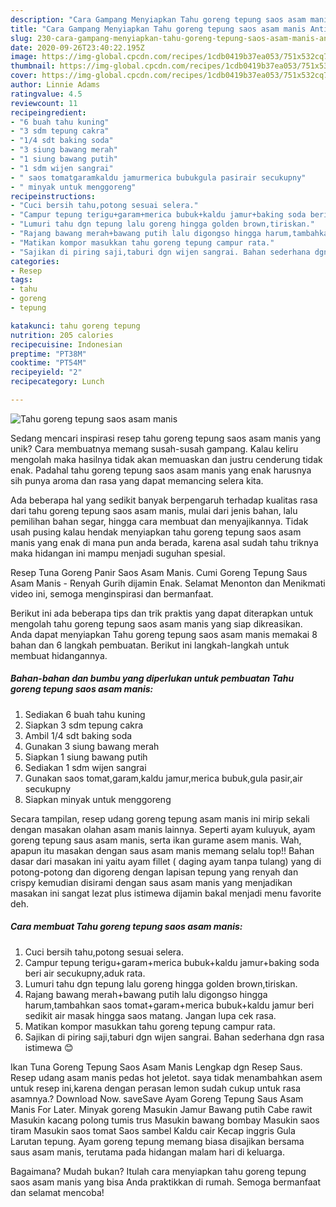 ```yaml
---
description: "Cara Gampang Menyiapkan Tahu goreng tepung saos asam manis Anti Gagal"
title: "Cara Gampang Menyiapkan Tahu goreng tepung saos asam manis Anti Gagal"
slug: 230-cara-gampang-menyiapkan-tahu-goreng-tepung-saos-asam-manis-anti-gagal
date: 2020-09-26T23:40:22.195Z
image: https://img-global.cpcdn.com/recipes/1cdb0419b37ea053/751x532cq70/tahu-goreng-tepung-saos-asam-manis-foto-resep-utama.jpg
thumbnail: https://img-global.cpcdn.com/recipes/1cdb0419b37ea053/751x532cq70/tahu-goreng-tepung-saos-asam-manis-foto-resep-utama.jpg
cover: https://img-global.cpcdn.com/recipes/1cdb0419b37ea053/751x532cq70/tahu-goreng-tepung-saos-asam-manis-foto-resep-utama.jpg
author: Linnie Adams
ratingvalue: 4.5
reviewcount: 11
recipeingredient:
- "6 buah tahu kuning"
- "3 sdm tepung cakra"
- "1/4 sdt baking soda"
- "3 siung bawang merah"
- "1 siung bawang putih"
- "1 sdm wijen sangrai"
- " saos tomatgaramkaldu jamurmerica bubukgula pasirair secukupny"
- " minyak untuk menggoreng"
recipeinstructions:
- "Cuci bersih tahu,potong sesuai selera."
- "Campur tepung terigu+garam+merica bubuk+kaldu jamur+baking soda beri air secukupny,aduk rata."
- "Lumuri tahu dgn tepung lalu goreng hingga golden brown,tiriskan."
- "Rajang bawang merah+bawang putih lalu digongso hingga harum,tambahkan saos tomat+garam+merica bubuk+kaldu jamur beri sedikit air masak hingga saos matang. Jangan lupa cek rasa."
- "Matikan kompor masukkan tahu goreng tepung campur rata."
- "Sajikan di piring saji,taburi dgn wijen sangrai. Bahan sederhana dgn rasa istimewa 😊"
categories:
- Resep
tags:
- tahu
- goreng
- tepung

katakunci: tahu goreng tepung 
nutrition: 205 calories
recipecuisine: Indonesian
preptime: "PT38M"
cooktime: "PT54M"
recipeyield: "2"
recipecategory: Lunch

---
```



![Tahu goreng tepung saos asam manis](https://img-global.cpcdn.com/recipes/1cdb0419b37ea053/751x532cq70/tahu-goreng-tepung-saos-asam-manis-foto-resep-utama.jpg)

Sedang mencari inspirasi resep tahu goreng tepung saos asam manis yang unik? Cara membuatnya memang susah-susah gampang. Kalau keliru mengolah maka hasilnya tidak akan memuaskan dan justru cenderung tidak enak. Padahal tahu goreng tepung saos asam manis yang enak harusnya sih punya aroma dan rasa yang dapat memancing selera kita.

Ada beberapa hal yang sedikit banyak berpengaruh terhadap kualitas rasa dari tahu goreng tepung saos asam manis, mulai dari jenis bahan, lalu pemilihan bahan segar, hingga cara membuat dan menyajikannya. Tidak usah pusing kalau hendak menyiapkan tahu goreng tepung saos asam manis yang enak di mana pun anda berada, karena asal sudah tahu triknya maka hidangan ini mampu menjadi suguhan spesial.

Resep Tuna Goreng Panir Saos Asam Manis. Cumi Goreng Tepung Saus Asam Manis - Renyah Gurih dijamin Enak. Selamat Menonton dan Menikmati video ini, semoga menginspirasi dan bermanfaat.


Berikut ini ada beberapa tips dan trik praktis yang dapat diterapkan untuk mengolah tahu goreng tepung saos asam manis yang siap dikreasikan. Anda dapat menyiapkan Tahu goreng tepung saos asam manis memakai 8 bahan dan 6 langkah pembuatan. Berikut ini langkah-langkah untuk membuat hidangannya.

<!--inarticleads1-->

##### Bahan-bahan dan bumbu yang diperlukan untuk pembuatan Tahu goreng tepung saos asam manis:

1. Sediakan 6 buah tahu kuning
1. Siapkan 3 sdm tepung cakra
1. Ambil 1/4 sdt baking soda
1. Gunakan 3 siung bawang merah
1. Siapkan 1 siung bawang putih
1. Sediakan 1 sdm wijen sangrai
1. Gunakan  saos tomat,garam,kaldu jamur,merica bubuk,gula pasir,air secukupny
1. Siapkan  minyak untuk menggoreng


Secara tampilan, resep udang goreng tepung asam manis ini mirip sekali dengan masakan olahan asam manis lainnya. Seperti ayam kuluyuk, ayam goreng tepung saus asam manis, serta ikan gurame asem manis. Wah, apapun itu masakan dengan saus asam manis memang selalu top!! Bahan dasar dari masakan ini yaitu ayam fillet ( daging ayam tanpa tulang) yang di potong-potong dan digoreng dengan lapisan tepung yang renyah dan crispy kemudian disirami dengan saus asam manis yang menjadikan masakan ini sangat lezat plus istimewa dijamin bakal menjadi menu favorite deh. 

<!--inarticleads2-->

##### Cara membuat Tahu goreng tepung saos asam manis:

1. Cuci bersih tahu,potong sesuai selera.
1. Campur tepung terigu+garam+merica bubuk+kaldu jamur+baking soda beri air secukupny,aduk rata.
1. Lumuri tahu dgn tepung lalu goreng hingga golden brown,tiriskan.
1. Rajang bawang merah+bawang putih lalu digongso hingga harum,tambahkan saos tomat+garam+merica bubuk+kaldu jamur beri sedikit air masak hingga saos matang. Jangan lupa cek rasa.
1. Matikan kompor masukkan tahu goreng tepung campur rata.
1. Sajikan di piring saji,taburi dgn wijen sangrai. Bahan sederhana dgn rasa istimewa 😊


Ikan Tuna Goreng Tepung Saos Asam Manis Lengkap dgn Resep Saus. Resep udang asam manis pedas hot jeletot. saya tidak menambahkan asem untuk resep ini,karena dengan perasan lemon sudah cukup untuk rasa asamnya.? Download Now. saveSave Ayam Goreng Tepung Saus Asam Manis For Later. Minyak goreng Masukin Jamur Bawang putih Cabe rawit Masukin kacang polong tumis trus Masukin bawang bombay Masukin saos tiram Masukin saos tomat Saos sambel Kaldu cair Kecap inggris Gula Larutan tepung. Ayam goreng tepung memang biasa disajikan bersama saus asam manis, terutama pada hidangan malam hari di keluarga. 

Bagaimana? Mudah bukan? Itulah cara menyiapkan tahu goreng tepung saos asam manis yang bisa Anda praktikkan di rumah. Semoga bermanfaat dan selamat mencoba!

